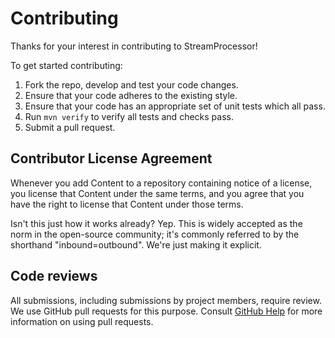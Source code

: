 # Contributing

Thanks for your interest in contributing to StreamProcessor!

To get started contributing:

1. Fork the repo, develop and test your code changes.
2. Ensure that your code adheres to the existing style.
3. Ensure that your code has an appropriate set of unit tests which all pass.
4. Run `mvn verify` to verify all tests and checks pass.
5. Submit a pull request.

## Contributor License Agreement

Whenever you add Content to a repository containing notice of a license, 
you license that Content under the same terms, and you agree that you have 
the right to license that Content under those terms.

Isn't this just how it works already? Yep. This is widely accepted as the 
norm in the open-source community; it's commonly referred to by the 
shorthand "inbound=outbound". We're just making it explicit.

## Code reviews

All submissions, including submissions by project members, require review. We
use GitHub pull requests for this purpose. Consult
[GitHub Help](https://help.github.com/articles/about-pull-requests/) for more
information on using pull requests.
